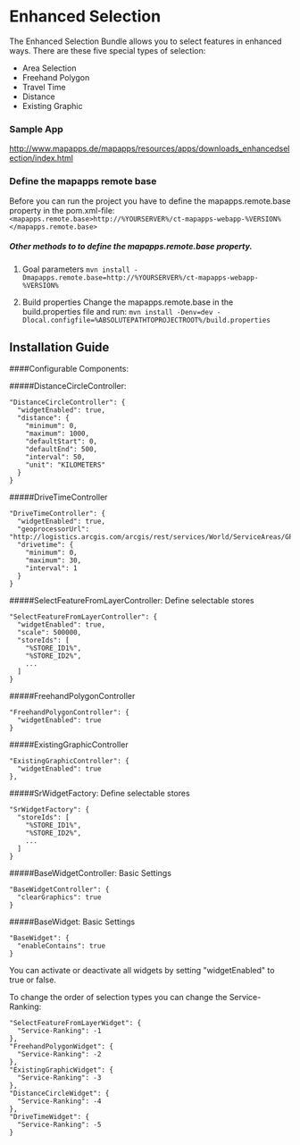 # Enhanced Selection

The Enhanced Selection Bundle allows you to select features in enhanced ways. There are these five special types of selection:
- Area Selection
- Freehand Polygon
- Travel Time
- Distance
- Existing Graphic

### Sample App ###
http://www.mapapps.de/mapapps/resources/apps/downloads_enhancedselection/index.html

### Define the mapapps remote base
Before you can run the project you have to define the mapapps.remote.base property in the pom.xml-file:
`<mapapps.remote.base>http://%YOURSERVER%/ct-mapapps-webapp-%VERSION%</mapapps.remote.base>`

##### Other methods to to define the mapapps.remote.base property.
1. Goal parameters
`mvn install -Dmapapps.remote.base=http://%YOURSERVER%/ct-mapapps-webapp-%VERSION%`

2. Build properties
Change the mapapps.remote.base in the build.properties file and run:
`mvn install -Denv=dev -Dlocal.configfile=%ABSOLUTEPATHTOPROJECTROOT%/build.properties`

Installation Guide
------------------
####Configurable Components:

#####DistanceCircleController:
```
"DistanceCircleController": {
  "widgetEnabled": true,
  "distance": {
    "minimum": 0,
    "maximum": 1000,
    "defaultStart": 0,
    "defaultEnd": 500,
    "interval": 50,
    "unit": "KILOMETERS"
  }
}
```
#####DriveTimeController
```
"DriveTimeController": {
  "widgetEnabled": true,
  "geoprocessorUrl": "http://logistics.arcgis.com/arcgis/rest/services/World/ServiceAreas/GPServer/GenerateServiceAreas",
  "drivetime": {
    "minimum": 0,
    "maximum": 30,
    "interval": 1
  }
}
```
#####SelectFeatureFromLayerController:
Define selectable stores
```
"SelectFeatureFromLayerController": {
  "widgetEnabled": true,
  "scale": 500000,
  "storeIds": [
    "%STORE_ID1%",
    "%STORE_ID2%",
    ...
  ]
}
```
#####FreehandPolygonController
```
"FreehandPolygonController": {
  "widgetEnabled": true
}
```
#####ExistingGraphicController
```
"ExistingGraphicController": {
  "widgetEnabled": true
},
```
#####SrWidgetFactory:
Define selectable stores
```
"SrWidgetFactory": {
  "storeIds": [
    "%STORE_ID1%",
    "%STORE_ID2%",
    ...
  ]
}
```
#####BaseWidgetController:
Basic Settings
```
"BaseWidgetController": {
  "clearGraphics": true
}
```
#####BaseWidget:
Basic Settings
```
"BaseWidget": {
  "enableContains": true
}
```

You can activate or deactivate all widgets by setting "widgetEnabled" to true or false.

To change the order of selection types you can change the Service-Ranking:

```
"SelectFeatureFromLayerWidget": {
  "Service-Ranking": -1
},
"FreehandPolygonWidget": {
  "Service-Ranking": -2
},
"ExistingGraphicWidget": {
  "Service-Ranking": -3
},
"DistanceCircleWidget": {
  "Service-Ranking": -4
},
"DriveTimeWidget": {
  "Service-Ranking": -5
}
```
